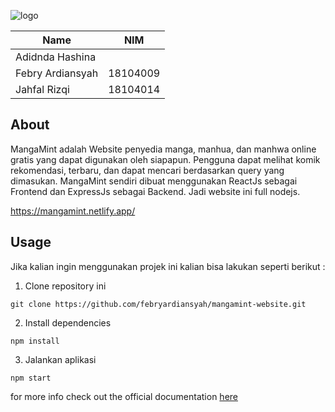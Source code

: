 ![logo](https://media.discordapp.net/attachments/293767021030670356/808548412013281290/MangaMint.png)

| Name |NIM  |
|--|--|
| Adidnda Hashina |  |
| Febry Ardiansyah | 18104009 |
| Jahfal Rizqi | 18104014 |

## About
MangaMint adalah Website penyedia manga, manhua, dan manhwa online gratis yang dapat digunakan oleh siapapun. Pengguna dapat melihat komik rekomendasi, terbaru, dan dapat mencari berdasarkan query yang dimasukan. MangaMint sendiri dibuat menggunakan ReactJs sebagai Frontend dan ExpressJs sebagai Backend. Jadi website ini full nodejs.

https://mangamint.netlify.app/

## Usage
Jika kalian ingin menggunakan projek ini kalian bisa lakukan seperti berikut :
1. Clone repository ini
```terminal
git clone https://github.com/febryardiansyah/mangamint-website.git
```
2. Install dependencies
```terminal
npm install
```
3. Jalankan aplikasi
```terminal
npm start
```
for more info check out the official documentation [here](https://reactjs.org/)